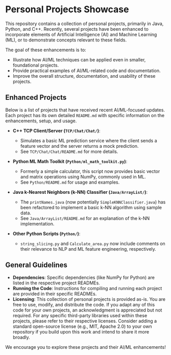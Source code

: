 # Personal Projects Showcase

This repository contains a collection of personal projects, primarily in Java, Python, and C++. Recently, several projects have been enhanced to incorporate elements of Artificial Intelligence (AI) and Machine Learning (ML), or to demonstrate concepts relevant to these fields.

The goal of these enhancements is to:
*   Illustrate how AI/ML techniques can be applied even in smaller, foundational projects.
*   Provide practical examples of AI/ML-related code and documentation.
*   Improve the overall structure, documentation, and usability of these projects.

## Enhanced Projects

Below is a list of projects that have received recent AI/ML-focused updates. Each project has its own detailed `README.md` with specific information on the enhancements, setup, and usage.

*   **C++ TCP Client/Server (`TCP/Chat/Chat/`)**:
    *   Simulates a basic ML prediction service where the client sends a feature vector and the server returns a mock prediction.
    *   See `TCP/Chat/Chat/README.md` for more details.

*   **Python ML Math Toolkit (`Python/ml_math_toolkit.py`)**:
    *   Formerly a simple calculator, this script now provides basic vector and matrix operations using NumPy, commonly used in ML.
    *   See `Python/README.md` for usage and examples.

*   **Java k-Nearest Neighbors (k-NN) Classifier (`Java/ArrayList/`)**:
    *   The `printNames.java` (now potentially `SimpleKNNClassifier.java`) has been refactored to implement a basic k-NN algorithm using sample data.
    *   See `Java/ArrayList/README.md` for an explanation of the k-NN implementation.

*   **Other Python Scripts (`Python/`)**:
    *   `string_slicing.py` and `Calculate_area.py` now include comments on their relevance to NLP and ML feature engineering, respectively.

## General Guidelines
*   **Dependencies**: Specific dependencies (like NumPy for Python) are listed in the respective project READMEs.
*   **Running the Code**: Instructions for compiling and running each project are provided in their specific READMEs.
*   **Licensing**: This collection of personal projects is provided as-is. You are free to use, modify, and distribute the code. If you adapt any of this code for your own projects, an acknowledgment is appreciated but not required. For any specific third-party libraries used within these projects, please refer to their respective licenses. Consider adding a standard open-source license (e.g., MIT, Apache 2.0) to your own repository if you build upon this work and intend to share it more broadly.

We encourage you to explore these projects and their AI/ML enhancements!